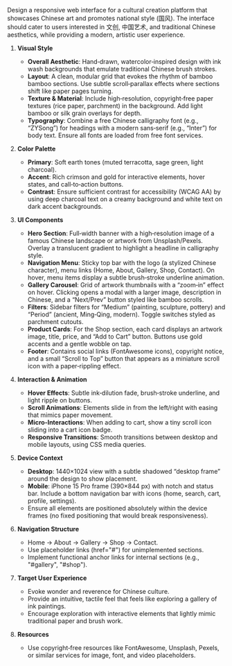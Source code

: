 Design a responsive web interface for a cultural creation platform that showcases Chinese art and promotes national style (国风). The interface should cater to users interested in 文创, 中国艺术, and traditional Chinese aesthetics, while providing a modern, artistic user experience.

1. **Visual Style**  
   - **Overall Aesthetic**: Hand‑drawn, watercolor‑inspired design with ink wash backgrounds that emulate traditional Chinese brush strokes.  
   - **Layout**: A clean, modular grid that evokes the rhythm of bamboo bamboo sections. Use subtle scroll‑parallax effects where sections shift like paper pages turning.  
   - **Texture & Material**: Include high‑resolution, copyright‑free paper textures (rice paper, parchment) in the background. Add light bamboo or silk grain overlays for depth.  
   - **Typography**: Combine a free Chinese calligraphy font (e.g., “ZYSong”) for headings with a modern sans‑serif (e.g., “Inter”) for body text. Ensure all fonts are loaded from free font services.

2. **Color Palette**  
   - **Primary**: Soft earth tones (muted terracotta, sage green, light charcoal).  
   - **Accent**: Rich crimson and gold for interactive elements, hover states, and call‑to‑action buttons.  
   - **Contrast**: Ensure sufficient contrast for accessibility (WCAG AA) by using deep charcoal text on a creamy background and white text on dark accent backgrounds.

3. **UI Components**  
   - **Hero Section**: Full‑width banner with a high‑resolution image of a famous Chinese landscape or artwork from Unsplash/Pexels. Overlay a translucent gradient to highlight a headline in calligraphy style.  
   - **Navigation Menu**: Sticky top bar with the logo (a stylized Chinese character), menu links (Home, About, Gallery, Shop, Contact). On hover, menu items display a subtle brush‑stroke underline animation.  
   - **Gallery Carousel**: Grid of artwork thumbnails with a “zoom‑in” effect on hover. Clicking opens a modal with a larger image, description in Chinese, and a “Next/Prev” button styled like bamboo scrolls.  
   - **Filters**: Sidebar filters for “Medium” (painting, sculpture, pottery) and “Period” (ancient, Ming‑Qing, modern). Toggle switches styled as parchment cutouts.  
   - **Product Cards**: For the Shop section, each card displays an artwork image, title, price, and “Add to Cart” button. Buttons use gold accents and a gentle wobble on tap.  
   - **Footer**: Contains social links (FontAwesome icons), copyright notice, and a small “Scroll to Top” button that appears as a miniature scroll icon with a paper‑rippling effect.

4. **Interaction & Animation**  
   - **Hover Effects**: Subtle ink‑dilution fade, brush‑stroke underline, and light ripple on buttons.  
   - **Scroll Animations**: Elements slide in from the left/right with easing that mimics paper movement.  
   - **Micro‑Interactions**: When adding to cart, show a tiny scroll icon sliding into a cart icon badge.  
   - **Responsive Transitions**: Smooth transitions between desktop and mobile layouts, using CSS media queries.

5. **Device Context**  
   - **Desktop**: 1440×1024 view with a subtle shadowed “desktop frame” around the design to show placement.  
   - **Mobile**: iPhone 15 Pro frame (390×844 px) with notch and status bar. Include a bottom navigation bar with icons (home, search, cart, profile, settings).  
   - Ensure all elements are positioned absolutely within the device frames (no fixed positioning that would break responsiveness).

6. **Navigation Structure**  
   - Home → About → Gallery → Shop → Contact.  
   - Use placeholder links (href="#") for unimplemented sections.  
   - Implement functional anchor links for internal sections (e.g., "#gallery", "#shop").

7. **Target User Experience**  
   - Evoke wonder and reverence for Chinese culture.  
   - Provide an intuitive, tactile feel that feels like exploring a gallery of ink paintings.  
   - Encourage exploration with interactive elements that lightly mimic traditional paper and brush work.

8. **Resources**  
   - Use copyright‑free resources like FontAwesome, Unsplash, Pexels, or similar services for image, font, and video placeholders.